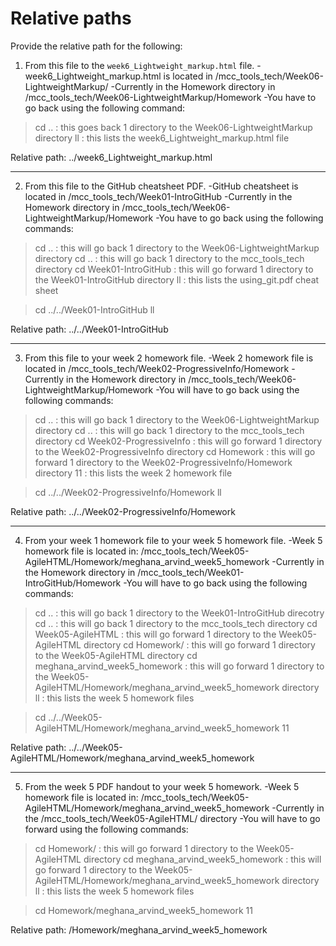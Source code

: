 # Relative paths

Provide the relative path for the following:

1. From this file to the `week6_Lightweight_markup.html` file.
-week6_Lightweight_markup.html is located in /mcc_tools_tech/Week06-LightweightMarkup/
-Currently in the Homework directory in /mcc_tools_tech/Week06-LightweightMarkup/Homework
-You have to go back using the following command: 

> cd .. : this goes back 1 directory to the Week06-LightweightMarkup directory
> ll : this lists the week6_Lightweight_markup.html file 

Relative path: ../week6_Lightweight_markup.html

------------------------------------------------------------
2. From this file to the GitHub cheatsheet PDF.
-GitHub cheatsheet is located in /mcc_tools_tech/Week01-IntroGitHub
-Currently in the Homework directory in /mcc_tools_tech/Week06-LightweightMarkup/Homework
-You have to go back using the following commands:

> cd .. : this will go back 1 directory to the Week06-LightweightMarkup directory
> cd .. : this will go back 1 directory to the mcc_tools_tech directory
> cd Week01-IntroGitHub : this will go forward 1 directory to the Week01-IntroGitHub directory
> ll : this lists the using_git.pdf cheat sheet

> cd ../../Week01-IntroGitHub
> ll

Relative path: ../../Week01-IntroGitHub

------------------------------------------------------------
3. From this file to your week 2 homework file.
-Week 2 homework file is located in /mcc_tools_tech/Week02-ProgressiveInfo/Homework
-Currently in the Homework directory in /mcc_tools_tech/Week06-LightweightMarkup/Homework
-You will have to go back using the following commands:

> cd .. : this will go back 1 directory to the Week06-LightweightMarkup directory
> cd .. : this will go back 1 directory to the mcc_tools_tech directory
> cd Week02-ProgressiveInfo : this will go forward 1 directory to the Week02-ProgressiveInfo directory
> cd Homework : this will go forward 1 directory to the Week02-ProgressiveInfo/Homework directory
> 11 : this lists the week 2 homework file 

> cd ../../Week02-ProgressiveInfo/Homework
> ll 

Relative path: ../../Week02-ProgressiveInfo/Homework

------------------------------------------------------------
4. From your week 1 homework file to your week 5 homework file.
-Week 5 homework file is located in: /mcc_tools_tech/Week05-AgileHTML/Homework/meghana_arvind_week5_homework
-Currently in the Homework directory in /mcc_tools_tech/Week01-IntroGitHub/Homework
-You will have to go back using the following commands:

> cd .. : this will go back 1 directory to the Week01-IntroGitHub direcotry
> cd .. : this will go back 1 directory to the mcc_tools_tech directory
> cd Week05-AgileHTML : this will go forward 1 directory to the Week05-AgileHTML directory
> cd Homework/ : this will go forward 1 directory to the Week05-AgileHTML directory 
> cd meghana_arvind_week5_homework : this will go forward 1 directory to the Week05-AgileHTML/Homework/meghana_arvind_week5_homework directory
> ll : this lists the week 5 homework files

> cd ../../Week05-AgileHTML/Homework/meghana_arvind_week5_homework
> 11

Relative path: ../../Week05-AgileHTML/Homework/meghana_arvind_week5_homework

------------------------------------------------------------
5. From the week 5 PDF handout to your week 5 homework.
-Week 5 homework file is located in: /mcc_tools_tech/Week05-AgileHTML/Homework/meghana_arvind_week5_homework
-Currently in the /mcc_tools_tech/Week05-AgileHTML/ directory
-You will have to go forward using the following commands:

> cd Homework/ : this will go forward 1 directory to the Week05-AgileHTML directory 
> cd meghana_arvind_week5_homework : this will go forward 1 directory to the Week05-AgileHTML/Homework/meghana_arvind_week5_homework directory
> ll : this lists the week 5 homework files

> cd Homework/meghana_arvind_week5_homework
> 11

Relative path: /Homework/meghana_arvind_week5_homework 